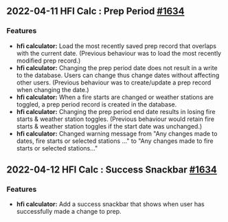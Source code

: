## 2022-04-11 HFI Calc : Prep Period [#1634](https://github.com/bcgov/wps/issues/1634)

### Features

- **hfi calculator:** Load the most recently saved prep record that overlaps with the current date. (Previous behaviour was to load the most recently modified prep record.)
- **hfi calculator:** Changing the prep period date does not result in a write to the database. Users can change thus change dates without affecting other users. (Previous behaviour was to create/update a prep record when changing the date.)
- **hfi calculator:** When a fire starts are changed or weather stations are toggled, a prep period record is created in the database.
- **hfi calculator:** Changing the prep period end date results in losing fire starts & weather station toggles. (Previous behaviour would retain fire starts & weather station toggles if the start date was unchanged.)
- **hfi calculator:** Changed warning message from "Any changes made to dates, fire starts or selected stations ..." to "Any changes made to fire starts or selected stations..."

## 2022-04-12 HFI Calc : Success Snackbar [#1634](https://github.com/bcgov/wps/issues/1634)

### Features

- **hfi calculator:** Add a success snackbar that shows when user has successfully made a change to prep.
